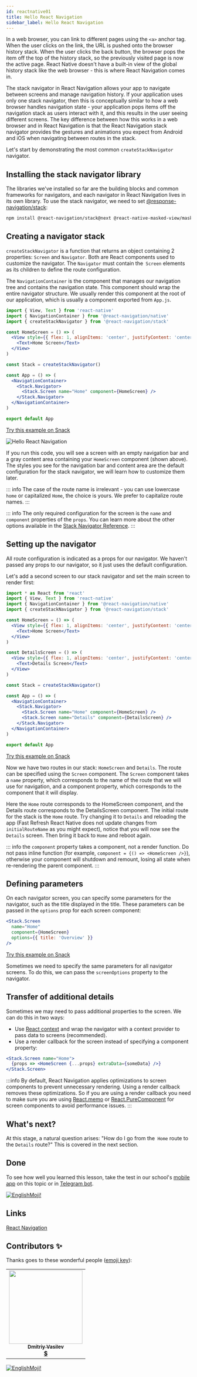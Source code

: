 ```yaml
---
id: reactnative01
title: Hello React Navigation
sidebar_label: Hello React Navigation
---
```


In a web browser, you can link to different pages using the `<a>` anchor tag. When the user clicks on the link, the URL is pushed onto the browser history stack. When the user clicks the back button, the browser pops the item off the top of the history stack, so the previously visited page is now the active page. React Native doesn't have a built-in view of the global history stack like the web browser - this is where React Navigation comes in.

The stack navigator in React Navigation allows your app to navigate between screens and manage navigation history. If your application uses only one stack navigator, then this is conceptually similar to how a web browser handles navigation state - your application pops items off the navigation stack as users interact with it, and this results in the user seeing different screens. The key difference between how this works in a web browser and in React Navigation is that the React Navigation stack navigator provides the gestures and animations you expect from Android and iOS when navigating between routes in the stack.

Let's start by demonstrating the most common `createStackNavigator` navigator.

## Installing the stack navigator library
The libraries we've installed so far are the building blocks and common frameworks for navigators, and each navigator in React Navigation lives in its own library. To use the stack navigator, we need to set [@response-navigation/stack](https://github.com/react-navigation/react-navigation/tree/main/packages/stack):

```bash npm2yarn
npm install @react-navigation/stack@next @react-native-masked-view/masked-view
```

## Creating a navigator stack
`createStackNavigator` is a function that returns an object containing 2 properties: `Screen` and `Navigator`. Both are React components used to customize the navigator. The `Navigator` must contain the` Screen` elements as its children to define the route configuration.

The `NavigationContainer` is the component that manages our navigation tree and contains the navigation state. This component should wrap the entire navigator structure. We usually render this component at the root of our application, which is usually a component exported from `App.js`.

```jsx title="App.js"
import { View, Text } from 'react-native'
import { NavigationContainer } from '@react-navigation/native'
import { createStackNavigator } from '@react-navigation/stack'

const HomeScreen = () => (
  <View style={{ flex: 1, alignItems: 'center', justifyContent: 'center' }}>
    <Text>Home Screen</Text>
  </View>
)

const Stack = createStackNavigator()

const App = () => (
  <NavigationContainer>
    <Stack.Navigator>
      <Stack.Screen name="Home" component={HomeScreen} />
    </Stack.Navigator>
  </NavigationContainer>
)

export default App
```

[Try this example on Snack](https://snack.expo.io/?platform=android&name=Getting%20started%20%7C%20React%20Navigation&dependencies=%40expo%2Fvector-icons%40*%2C%40react-native-community%2Fmasked-view%40*%2Creact-native-gesture-handler%40*%2Creact-native-pager-view%40*%2Creact-native-paper%40%5E4.7.2%2Creact-native-reanimated%40*%2Creact-native-safe-area-context%40*%2Creact-native-screens%40*%2Creact-native-tab-view%40%5E3.0.0%2C%40react-navigation%2Fbottom-tabs%40%5E6.0.0-next.1%2C%40react-navigation%2Fdrawer%40%5E6.0.0-next.1%2C%40react-navigation%2Fmaterial-bottom-tabs%40%5E6.0.0-next.1%2C%40react-navigation%2Fmaterial-top-tabs%40%5E6.0.0-next.1%2C%40react-navigation%2Fnative%40%5E6.0.0-next.1%2C%40react-navigation%2Fstack%40%5E6.0.0-next.6&hideQueryParams=true&sourceUrl=https%3A%2F%2Freactnavigation.org%2Fexamples%2F6.x%2Fhello-react-navigation.js)

![Hello React Navigation](https://reactnavigation.org/assets/images/basic_stack_nav-7388d409c412d0c728a0903301338433.png)

If you run this code, you will see a screen with an empty navigation bar and a gray content area containing your `HomeScreen` component (shown above). The styles you see for the navigation bar and content area are the default configuration for the stack navigator, we will learn how to customize them later.

::: info
The case of the route name is irrelevant - you can use lowercase `home` or capitalized `Home`, the choice is yours. We prefer to capitalize route names.
:::

::: info
The only required configuration for the screen is the `name` and `component` properties of the `props`. You can learn more about the other options available in the [Stack Navigator Reference](https://reactnavigation.org/docs/6.x/stack-navigator).
:::

## Setting up the navigator
All route configuration is indicated as a props for our navigator. We haven't passed any props to our navigator, so it just uses the default configuration.

Let's add a second screen to our stack navigator and set the main screen to render first:

```jsx {12-16,24} title="App.js" 
import * as React from 'react'
import { View, Text } from 'react-native'
import { NavigationContainer } from '@react-navigation/native'
import { createStackNavigator } from '@react-navigation/stack'

const HomeScreen = () => (
  <View style={{ flex: 1, alignItems: 'center', justifyContent: 'center' }}>
    <Text>Home Screen</Text>
  </View>
)

const DetailsScreen = () => (
  <View style={{ flex: 1, alignItems: 'center', justifyContent: 'center' }}>
    <Text>Details Screen</Text>
  </View>
)

const Stack = createStackNavigator()

const App = () => (
  <NavigationContainer>
    <Stack.Navigator>
      <Stack.Screen name="Home" component={HomeScreen} />
      <Stack.Screen name="Details" component={DetailsScreen} />
    </Stack.Navigator>
  </NavigationContainer>
)

export default App
```

[Try this example on Snack](https://snack.expo.io/?platform=android&name=createStackNavigator%20%7C%20React%20Navigation&dependencies=%40expo%2Fvector-icons%40*%2C%40react-native-community%2Fmasked-view%40*%2Creact-native-gesture-handler%40*%2Creact-native-pager-view%40*%2Creact-native-paper%40%5E4.7.2%2Creact-native-reanimated%40*%2Creact-native-safe-area-context%40*%2Creact-native-screens%40*%2Creact-native-tab-view%40%5E3.0.0%2C%40react-navigation%2Fbottom-tabs%40%5E6.0.0-next.1%2C%40react-navigation%2Fdrawer%40%5E6.0.0-next.1%2C%40react-navigation%2Fmaterial-bottom-tabs%40%5E6.0.0-next.1%2C%40react-navigation%2Fmaterial-top-tabs%40%5E6.0.0-next.1%2C%40react-navigation%2Fnative%40%5E6.0.0-next.1%2C%40react-navigation%2Fstack%40%5E6.0.0-next.6&hideQueryParams=true&sourceUrl=https%3A%2F%2Freactnavigation.org%2Fexamples%2F6.x%2Fhello-react-navigation-full.js)

Now we have two routes in our stack: `HomeScreen` and `Details`. The route can be specified using the `Screen` component. The `Screen` component takes a `name` property, which corresponds to the name of the route that we will use for navigation, and a component property, which corresponds to the component that it will display.

Here the `Home` route corresponds to the HomeScreen component, and the Details route corresponds to the DetailsScreen component. The initial route for the stack is the `Home` route. Try changing it to `Details` and reloading the app (Fast Refresh React Native does not update changes from `initialRouteName` as you might expect), notice that you will now see the `Details` screen. Then bring it back to `Home` and reboot again.

::: info
the `component` property takes a component, not a render function. Do not pass inline function (for example, `component = {() => <HomeScreen />}`), otherwise your component will shutdown and remount, losing all state when re-rendering the parent component.
:::

## Defining parameters
On each navigator screen, you can specify some parameters for the navigator, such as the title displayed in the title. These parameters can be passed in the `options` prop for each screen component:

```jsx
<Stack.Screen
  name="Home"
  component={HomeScreen}
  options={{ title: 'Overview' }}
/>
```

[Try this example on Snack](https://snack.expo.io/?platform=android&name=createStackNavigator%20%7C%20React%20Navigation&dependencies=%40expo%2Fvector-icons%40*%2C%40react-native-community%2Fmasked-view%40*%2Creact-native-gesture-handler%40*%2Creact-native-pager-view%40*%2Creact-native-paper%40%5E4.7.2%2Creact-native-reanimated%40*%2Creact-native-safe-area-context%40*%2Creact-native-screens%40*%2Creact-native-tab-view%40%5E3.0.0%2C%40react-navigation%2Fbottom-tabs%40%5E6.0.0-next.1%2C%40react-navigation%2Fdrawer%40%5E6.0.0-next.1%2C%40react-navigation%2Fmaterial-bottom-tabs%40%5E6.0.0-next.1%2C%40react-navigation%2Fmaterial-top-tabs%40%5E6.0.0-next.1%2C%40react-navigation%2Fnative%40%5E6.0.0-next.1%2C%40react-navigation%2Fstack%40%5E6.0.0-next.6&hideQueryParams=true&sourceUrl=https%3A%2F%2Freactnavigation.org%2Fexamples%2F6.x%2Fhello-react-navigation-with-options.js)

Sometimes we need to specify the same parameters for all navigator screens. To do this, we can pass the `screenOptions` property to the navigator.

## Transfer of additional details
Sometimes we may need to pass additional properties to the screen. We can do this in two ways:
- Use [React context](https://reactjs.org/docs/context.html) and wrap the navigator with a context provider to pass data to screens (recommended).
- Use a render callback for the screen instead of specifying a component property:

```jsx
<Stack.Screen name="Home">
  {props => <HomeScreen {...props} extraData={someData} />}
</Stack.Screen>
```

:::info
By default, React Navigation applies optimizations to screen components to prevent unnecessary rendering. Using a render callback removes these optimizations. So if you are using a render callback you need to make sure you are using [React.memo](https://reactjs.org/docs/react-api.html#reactmemo) or [React.PureComponent](https://reactjs.org/docs/react-api.html#reactpurecomponent) for screen components to avoid performance issues.
:::

## What's next?

At this stage, a natural question arises: "How do I go from the` Home` route to the `Details` route?" This is covered in the next section.

## Done 

To see how well you learned this lesson, take the test in our school's [mobile app](http://onelink.to/njhc95) on this topic or in [Telegram bot](https://t.me/javascriptcamp_bot).


[![EnglishMoji!](/img/logo/NeuroCoder.png)](https://vk.com/neurocoder)

## Links

[React Navigation](https://reactnavigation.org/docs/6.x/hello-react-navigation)

## Contributors ✨

Thanks goes to these wonderful people ([emoji key](https://allcontributors.org/docs/en/emoji-key)):

<table>
  <tr>
    <td align="center"><a href="https://fullstackserverless.github.io/"><img src="https://avatars0.githubusercontent.com/u/6774813?v=4?s=200" width="200px;" alt=""/><br /><sub><b>Dmitriy Vasilev</b></sub></a><br /> <a href="https://github.com/gHashTag/react-native-village/commits?author=gHashTag" title="Documentation">  💲</a></td>
  </tr>
</table>

[![EnglishMoji!](/img/logo/NeuroCoder.png)](https://vk.com/neurocoder)
